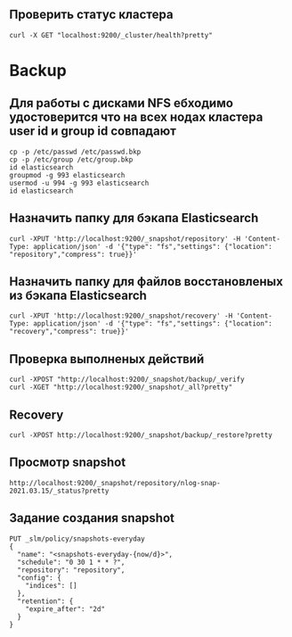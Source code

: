 ## Проверить статус кластера
```
curl -X GET "localhost:9200/_cluster/health?pretty"
```
# Backup 

## Для работы с дисками NFS ебходимо удостоверится что на всех нодах кластера user id и group id совпадают
```
cp -p /etc/passwd /etc/passwd.bkp
cp -p /etc/group /etc/group.bkp
id elasticsearch 
groupmod -g 993 elasticsearch
usermod -u 994 -g 993 elasticsearch
id elasticsearch
```
##  Назначить папку для  бэкапа Elasticsearch 
```
curl -XPUT 'http://localhost:9200/_snapshot/repository' -H 'Content-Type: application/json' -d '{"type": "fs","settings": {"location": "repository","compress": true}}'
```
## Назначить папку для файлов восстановленых из  бэкапа Elasticsearch 
```
curl -XPUT 'http://localhost:9200/_snapshot/recovery' -H 'Content-Type: application/json' -d '{"type": "fs","settings": {"location": "recovery","compress": true}}'
```
## Проверка  выполненых действий 
```
curl -XPOST "http://localhost:9200/_snapshot/backup/_verify
curl -XGET "http://localhost:9200/_snapshot/_all?pretty"
```
## Recovery
```
curl -XPOST http://localhost:9200/_snapshot/backup/_restore?pretty
``` 
## Просмотр snapshot 
```
http://localhost:9200/_snapshot/repository/nlog-snap-2021.03.15/_status?pretty
```
##  Задание  создания snapshot
```
PUT _slm/policy/snapshots-everyday
{
  "name": "<snapshots-everyday-{now/d}>",
  "schedule": "0 30 1 * * ?",
  "repository": "repository",
  "config": {
    "indices": []
  },
  "retention": {
    "expire_after": "2d"
  }
}

```

